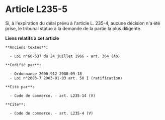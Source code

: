# Article L235-5

Si, à l'expiration du délai prévu à l'article L. 235-4, aucune décision n'a été prise, le tribunal statue à la demande de la
partie la plus diligente.

**Liens relatifs à cet article**

	**Anciens textes**:

	  - Loi n°66-537 du 24 juillet 1966 - art. 364 (Ab)

	**Codifié par**:

	  - Ordonnance 2000-912 2000-09-18
	  - Loi n°2003-7 2003-01-03 art. 50 I (ratification)

	**Cité par**:

	  - Code de commerce. - art. L235-14 (V)

	**Cite**:

	  - Code de commerce. - art. L235-4 (V)
